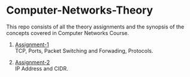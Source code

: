 # Computer-Networks-Theory
This repo consists of all the theory assignments and the synopsis of the concepts covered in Computer Networks Course.

1. <a href="https://github.com/atharvaswami/Computer_Networks_Theory/tree/main/Assignment1">Assignment-1</a><br>
  TCP, Ports, Packet Switching and Forwading, Protocols.
  
2. <a href="https://github.com/atharvaswami/Computer_Networks_Theory/tree/main/Assignment2">Assignment-2</a><br>
  IP Address and CIDR.

